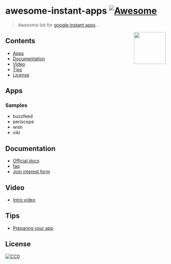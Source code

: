 # awesome-instant-apps  [![Awesome](https://cdn.rawgit.com/sindresorhus/awesome/d7305f38d29fed78fa85652e3a63e154dd8e8829/media/badge.svg)](https://github.com/sindresorhus/awesome)

> Awesome list for [google instant apps](https://developer.android.com/topic/instant-apps/index.html) .

[<img src="https://rawgit.com/wzpan/awesome-instant-apps/master/android.png" align="right" width="100">](http://g.co/InstantApps)


## Contents 

- [Apps](#apps)
- [Documentation](#documentation)
- [Video](#video)
- [Tips](#tips)
- [License](#license)

## Apps

### Samples

- buzzfeed
- periscope
- wish
- viki

## Documentation

- [Official docs](http://g.co/InstantApps)
- [faq](https://developer.android.com/topic/instant-apps/faqs.html)
- [Join interest form](https://docs.google.com/forms/d/1S3MzsMVIlchLCqyNLaFbv64llxWaf90QSeYLeswco90/viewform)

## Video

- [Intro video](https://www.youtube.com/watch?v=cosqlfqrpFA)

## Tips

- [Preparing your app](https://developer.android.com/topic/instant-apps/prepare.html)

## License

[![CC0](http://mirrors.creativecommons.org/presskit/buttons/88x31/svg/cc-zero.svg)](https://creativecommons.org/publicdomain/zero/1.0/)

